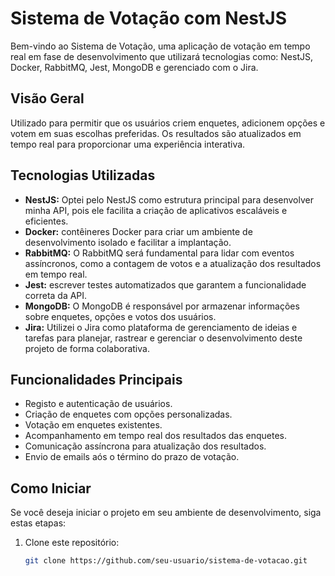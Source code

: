 # Sistema de Votação com NestJS

Bem-vindo ao Sistema de Votação, uma aplicação de votação em tempo real em fase de desenvolvimento que utilizará tecnologias como: NestJS, Docker, RabbitMQ, Jest, MongoDB e gerenciado com o Jira.

## Visão Geral

Utilizado para permitir que os usuários criem enquetes, adicionem opções e votem em suas escolhas preferidas. Os resultados são atualizados em tempo real para proporcionar uma experiência interativa.

## Tecnologias Utilizadas

- **NestJS:** Optei pelo NestJS como estrutura principal para desenvolver minha API, pois ele facilita a criação de aplicativos escaláveis e eficientes.
- **Docker:** contêineres Docker para criar um ambiente de desenvolvimento isolado e facilitar a implantação.
- **RabbitMQ:** O RabbitMQ será fundamental para lidar com eventos assíncronos, como a contagem de votos e a atualização dos resultados em tempo real.
- **Jest:** escrever testes automatizados que garantem a funcionalidade correta da API.
- **MongoDB:** O MongoDB é responsável por armazenar informações sobre enquetes, opções e votos dos usuários.
- **Jira:** Utilizei o Jira como plataforma de gerenciamento de ideias e tarefas para planejar, rastrear e gerenciar o desenvolvimento deste projeto de forma colaborativa.

## Funcionalidades Principais

- Registo e autenticação de usuários.
- Criação de enquetes com opções personalizadas.
- Votação em enquetes existentes.
- Acompanhamento em tempo real dos resultados das enquetes.
- Comunicação assíncrona para atualização dos resultados.
- Envio de emails aós o término do prazo de votação.

## Como Iniciar

Se você deseja iniciar o projeto em seu ambiente de desenvolvimento, siga estas etapas:

1. Clone este repositório:

   ```bash
   git clone https://github.com/seu-usuario/sistema-de-votacao.git
